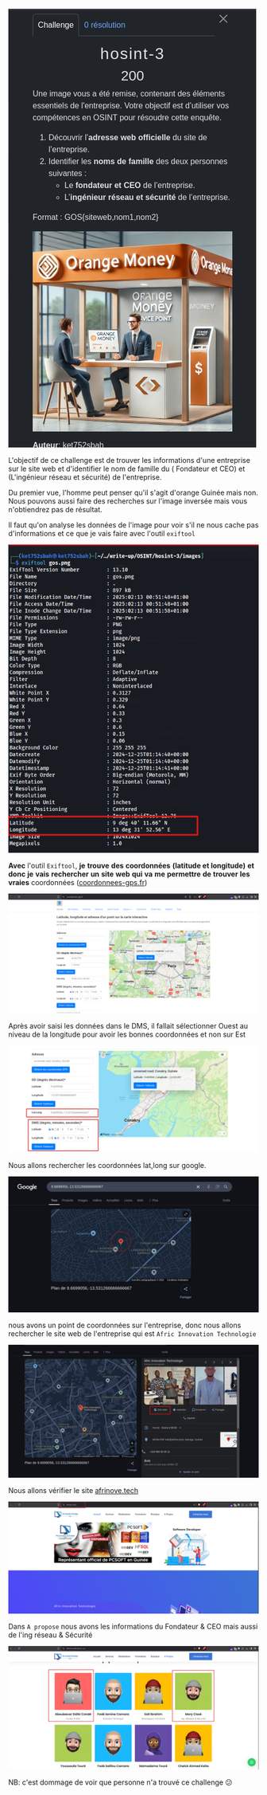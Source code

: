 ![1739404243690](images/hosint-3/1739404243690.png)


L'objectif de ce challenge est de trouver les informations d'une entreprise sur le site web et d'identifier le nom de famille du ( Fondateur et CEO)  et (L'ingénieur réseau et sécurité) de l'entreprise.

Du premier vue, l'homme peut penser qu'il s'agit d'orange Guinée mais non. Nous pouvons aussi faire des recherches sur l'image inversée mais vous n'obtiendrez pas de résultat.

Il faut qu'on analyse les données de l'image pour voir s'il ne nous cache pas d'informations et ce que je vais faire avec l'outil `exiftool`

![1739404355009](images/hosint-3/1739404355009.png)

**Avec** l'outil `Exiftool`, **je** **trouve** **des** **coordonnées** **(**latitude** **et** **longitude**)** **et** **donc** **je** **vais** **rechercher** **un** **site** **web** **qui** **va** **me** **permettre** **de** **trouver** **les** **vraies** coordonnées ([coordonnees-gps.fr](https://coordonnees-gps.fr))

![1739404662357](images/hosint-3/1739404662357.png)

Après avoir saisi les données dans le DMS, il fallait sélectionner Ouest au niveau de la longitude pour avoir les bonnes coordonnées et non sur Est

![1739404974502](images/hosint-3/1739404974502.png)

Nous allons rechercher les coordonnées lat,long sur google.

![1739405277809](images/hosint-3/1739405277809.png)

nous avons un point de coordonnées sur l'entreprise, donc nous allons rechercher le site web de l'entreprise qui est `Afric Innovation Technologie`

![1739405387332](images/hosint-3/1739405387332.png)

Nous allons vérifier le site [afrinove.tech](https://afrinove.tech)

![1739405544100](images/hosint-3/1739405544100.png)

Dans ```A propose```  nous avons les informations du Fondateur & CEO mais aussi de l'ing réseau & Sécurité

![1739405651075](images/hosint-3/1739405651075.png)

NB: c'est dommage de voir que personne n'a trouvé ce challenge 😕
